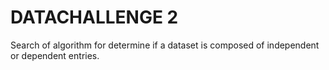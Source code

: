 #     DATACHALLENGE 2

Search of algorithm for determine if a dataset is composed of independent or dependent entries.
